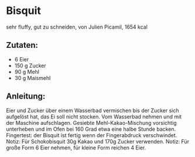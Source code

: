 Bisquit
===
sehr fluffy, gut zu schneiden, von Julien Picamil, 1654 kcal

Zutaten:
---
- 6  Eier
- 150 g Zucker
- 90 g Mehl
- 30 g Maismehl

Anleitung:
---
Eier und Zucker über einem Wasserbad vermischen bis der Zucker sich aufgelöst hat, das Ei soll nicht stocken.
Vom Wasserbad nehmen und mit der Maschine aufschlagen.
Gesiebte Mehl-Kakao-Mischung vorsichtig unterheben und im Ofen bei 160 Grad etwa eine halbe Stunde backen.
Fingertest: der Bisquit ist fertig wenn der Fingerabdruck verschwindet.
Notiz: Für Schokobisquit 30g Kakao und 170g Zucker verwenden.
Notiz: Für große Form 6 Eier nehmen, für kleine Form reichen 4 Eier.